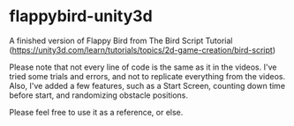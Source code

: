 # flappybird-unity3d

A finished version of Flappy Bird from The Bird Script Tutorial (https://unity3d.com/learn/tutorials/topics/2d-game-creation/bird-script)

Please note that not every line of code is the same as it in the videos. I've tried some trials and errors, and not to replicate everything from the videos. Also, I've added a few features, such as a Start Screen, counting down time before start, and randomizing obstacle positions.

Please feel free to use it as a reference, or else.
